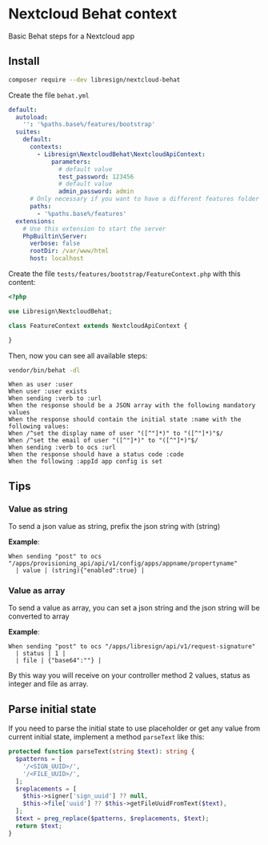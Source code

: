 # Nextcloud Behat context

Basic Behat steps for a Nextcloud app

## Install

```bash
composer require --dev libresign/nextcloud-behat
```
Create the file `behat.yml`
```yaml
default:
  autoload:
    '': '%paths.base%/features/bootstrap'
  suites:
    default:
      contexts:
        - Libresign\NextcloudBehat\NextcloudApiContext:
            parameters:
              # default value
              test_password: 123456
              # default value
              admin_password: admin
      # Only necessary if you want to have a different features folder
      paths:
        - '%paths.base%/features'
  extensions:
    # Use this extension to start the server
    PhpBuiltin\Server:
      verbose: false
      rootDir: /var/www/html
      host: localhost
```
Create the file `tests/features/bootstrap/FeatureContext.php` with this content:
```php
<?php

use Libresign\NextcloudBehat;

class FeatureContext extends NextcloudApiContext {

}
```

Then, now you can see all available steps:
```bash
vendor/bin/behat -dl
```

```gherkin
When as user :user
When user :user exists
When sending :verb to :url
When the response should be a JSON array with the following mandatory values
When the response should contain the initial state :name with the following values:
When /^set the display name of user "([^"]*)" to "([^"]*)"$/
When /^set the email of user "([^"]*)" to "([^"]*)"$/
When sending :verb to ocs :url
When the response should have a status code :code
When the following :appId app config is set
```

## Tips

### Value as string
To send a json value as string, prefix the json string with (string)

**Example**:
```gherkin
When sending "post" to ocs "/apps/provisioning_api/api/v1/config/apps/appname/propertyname"
  | value | (string){"enabled":true} |
```

### Value as array
To send a value as array, you can set a json string and the json string will be converted to array

**Example**:
```gherkin
When sending "post" to ocs "/apps/libresign/api/v1/request-signature"
  | status | 1 |
  | file | {"base64":""} |
```

By this way you will receive on your controller method 2 values, status as integer and file as array.

## Parse initial state
If you need to parse the initial state to use placeholder or get any value from current initial state, implement a method `parseText` like this:
```php
protected function parseText(string $text): string {
  $patterns = [
    '/<SIGN_UUID>/',
    '/<FILE_UUID>/',
  ];
  $replacements = [
    $this->signer['sign_uuid'] ?? null,
    $this->file['uuid'] ?? $this->getFileUuidFromText($text),
  ];
  $text = preg_replace($patterns, $replacements, $text);
  return $text;
}
```
